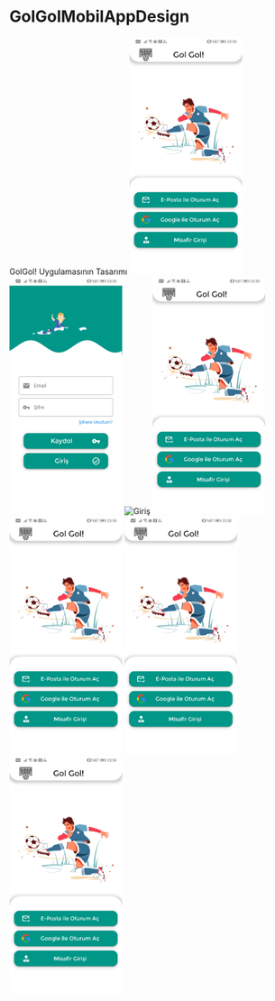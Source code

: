 # GolGolMobilAppDesign
GolGol! Uygulamasının Tasarımı
<img src="https://github.com/harunayyildiz/GolGolMobilAppDesign/blob/main/Giris%CC%A7.png" alt="Giriş" width="200" height="422">
<img src="https://github.com/harunayyildiz/GolGolMobilAppDesign/blob/main/EpostaGiris%CC%A7.png" alt="Giriş" width="200" height="422">
<img src="https://github.com/harunayyildiz/GolGolMobilAppDesign/blob/main/S%CC%A7ifremiUnuttum.png" alt="Giriş" width="200" height="422">
<img src="https://github.com/harunayyildiz/GolGolMobilAppDesign/blob/main/Giris%CC%A7.png" alt="Giriş" width="200" height="422">
<img src="https://github.com/harunayyildiz/GolGolMobilAppDesign/blob/main/Giris%CC%A7.png" alt="Giriş" width="200" height="422">
<img src="https://github.com/harunayyildiz/GolGolMobilAppDesign/blob/main/Giris%CC%A7.png" alt="Giriş" width="200" height="422">
<img src="https://github.com/harunayyildiz/GolGolMobilAppDesign/blob/main/Giris%CC%A7.png" alt="Giriş" width="200" height="422">
